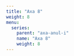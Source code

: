 ```yaml
---
title: "Axa 8"
weight: 8
menu:
  series:
    parent: "axa-anul-i"
    name: "Axa 8"
    weight: 8
---
```

